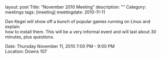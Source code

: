 layout: post
Title: "November 2010 Meeting"
description: ""
Category: meetings
tags: [meeting]
meetingdate: 2010-11-11

Dan Kegel will show off a bunch of popular games running on Linux and explain  
how to install them. This will be a very informal event and will last about 30 
minutes, plus questions.                                                       
                                                                             
Date: Thursday November 11, 2010 7:00 PM - 9:00 PM                               
Location: Downs 107                                         
